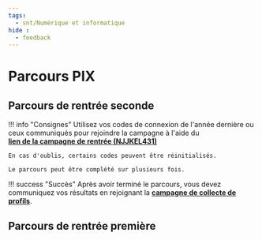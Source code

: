```yaml
---
tags:
  - snt/Numérique et informatique
hide :
  - feedback
---
```

# Parcours PIX 

## Parcours de rentrée seconde

!!! info "Consignes"
	Utilisez vos codes de connexion de l'année dernière ou ceux communiqués pour rejoindre la campagne à l'aide du   
	[**lien de la campagne de rentrée (NJJKEL431)**](https://app.pix.fr/campagnes/NJJKEL431)
 
	En cas d'oublis, certains codes peuvent être réinitialisés.

	Le parcours peut être complété sur plusieurs fois.  

!!! success "Succès"
	Après avoir terminé le parcours, vous devez communiquez vos résultats en rejoignant la [**campagne de collecte de profils**](https://app.pix.fr/campagnes/QWUNSV313). 


## Parcours de rentrée première

